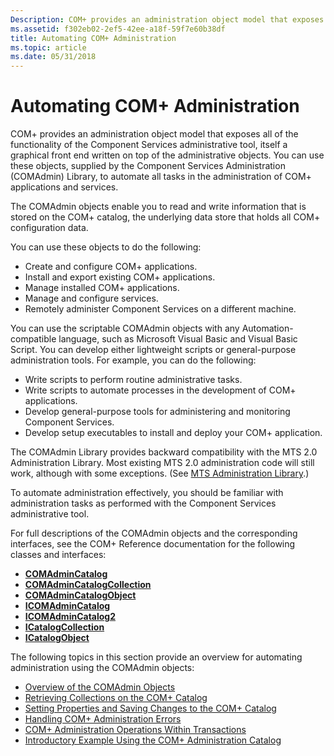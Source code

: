 ```yaml
---
Description: COM+ provides an administration object model that exposes all of the functionality of the Component Services administrative tool, itself a graphical front end written on top of the administrative objects.
ms.assetid: f302eb02-2ef5-42ee-a18f-59f7e60b38df
title: Automating COM+ Administration
ms.topic: article
ms.date: 05/31/2018
---
```


# Automating COM+ Administration

COM+ provides an administration object model that exposes all of the functionality of the Component Services administrative tool, itself a graphical front end written on top of the administrative objects. You can use these objects, supplied by the Component Services Administration (COMAdmin) Library, to automate all tasks in the administration of COM+ applications and services.

The COMAdmin objects enable you to read and write information that is stored on the COM+ catalog, the underlying data store that holds all COM+ configuration data.

You can use these objects to do the following:

-   Create and configure COM+ applications.
-   Install and export existing COM+ applications.
-   Manage installed COM+ applications.
-   Manage and configure services.
-   Remotely administer Component Services on a different machine.

You can use the scriptable COMAdmin objects with any Automation-compatible language, such as Microsoft Visual Basic and Visual Basic Script. You can develop either lightweight scripts or general-purpose administration tools. For example, you can do the following:

-   Write scripts to perform routine administrative tasks.
-   Write scripts to automate processes in the development of COM+ applications.
-   Develop general-purpose tools for administering and monitoring Component Services.
-   Develop setup executables to install and deploy your COM+ application.

The COMAdmin Library provides backward compatibility with the MTS 2.0 Administration Library. Most existing MTS 2.0 administration code will still work, although with some exceptions. (See [MTS Administration Library](mts-administration-library.md).)

To automate administration effectively, you should be familiar with administration tasks as performed with the Component Services administrative tool.

For full descriptions of the COMAdmin objects and the corresponding interfaces, see the COM+ Reference documentation for the following classes and interfaces:

-   [**COMAdminCatalog**](comadmincatalog.md)
-   [**COMAdminCatalogCollection**](comadmincatalogcollection.md)
-   [**COMAdminCatalogObject**](comadmincatalogobject.md)
-   [**ICOMAdminCatalog**](/windows/desktop/api/ComAdmin/nn-comadmin-icomadmincatalog)
-   [**ICOMAdminCatalog2**](/windows/desktop/api/ComAdmin/nn-comadmin-icomadmincatalog2)
-   [**ICatalogCollection**](/windows/desktop/api/ComAdmin/nn-comadmin-icatalogcollection)
-   [**ICatalogObject**](/windows/desktop/api/ComAdmin/nn-comadmin-icatalogobject)

The following topics in this section provide an overview for automating administration using the COMAdmin objects:

-   [Overview of the COMAdmin Objects](overview-of-the-comadmin-objects.md)
-   [Retrieving Collections on the COM+ Catalog](retrieving-collections-on-the-com--catalog.md)
-   [Setting Properties and Saving Changes to the COM+ Catalog](setting-properties-and-saving-changes-to-the-com--catalog.md)
-   [Handling COM+ Administration Errors](handling-com--administration-errors.md)
-   [COM+ Administration Operations Within Transactions](com--administration-operations-within-transactions.md)
-   [Introductory Example Using the COM+ Administration Catalog](introductory-example-using-the-com--administration-catalog.md)

 

 



